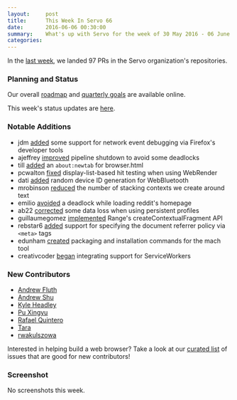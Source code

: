 ```yaml
---
layout:     post
title:      This Week In Servo 66
date:       2016-06-06 00:30:00
summary:    What's up with Servo for the week of 30 May 2016 - 06 June 2016
categories:
---
```


In the [last week](https://github.com/pulls?page=1&q=is%3Apr+is%3Amerged+closed%3A2016-05-30..2016-06-06+user%3Aservo), we landed 97 PRs in the Servo organization's repositories.

### Planning and Status

Our overall [roadmap](https://github.com/servo/servo/wiki/Roadmap) and [quarterly goals](https://docs.google.com/document/d/1JMOtVkRtb-s7auoQdnX810HGglkMK054LTXOo0_rdrU/pub) are available online.

This week's status updates are [here](http://statusupdates.dev.mozaws.net/project/servo).

### Notable Additions

 - jdm [added](https://github.com/servo/servo/pull/11593) some support for network event debugging via Firefox's developer tools
 - ajeffrey [improved](https://github.com/servo/servo/pull/11585) pipeline shutdown to avoid some deadlocks
 - till [added](https://github.com/servo/servo.org/pull/23) an `about:newtab` for browser.html
 - pcwalton [fixed](https://github.com/servo/servo/pull/11537) display-list-based hit testing when using WebRender
 - dati [added](https://github.com/servo/servo/pull/11523) random device ID generation for WebBluetooth
 - mrobinson [reduced](https://github.com/servo/servo/pull/11035) the number of stacking contexts we create around text
 - emilio [avoided](https://github.com/servo/servo/pull/11545) a deadlock while loading reddit's homepage
 - ab22 [corrected](https://github.com/servo/servo/pull/11497) some data loss when using persistent profiles
 - guillaumegomez [implemented](https://github.com/servo/servo/pull/11496) Range's createContextualFragment API
 - rebstar6 [added](https://github.com/servo/servo/pull/11468) support for specifying the document referrer policy via `<meta>` tags
 - edunham [created](https://github.com/servo/servo/pull/11210) packaging and installation commands for the mach tool
 - creativcoder [began](https://github.com/servo/servo/pull/11114) integrating support for ServiceWorkers

### New Contributors

 - [Andrew Fluth](https://github.com/afluth)
 - [Andrew Shu](https://github.com/talklittle)
 - [Kyle Headley](https://github.com/kyleheadley)
 - [Pu Xingyu](https://github.com/stshine)
 - [Rafael Quintero](https://github.com/rafaqtro)
 - [Tara](https://github.com/taravancil)
 - [rwakulszowa](https://github.com/rwakulszowa)

Interested in helping build a web browser? Take a look at our [curated list](https://starters.servo.org/) of issues that are good for new contributors!

### Screenshot

No screenshots this week.
